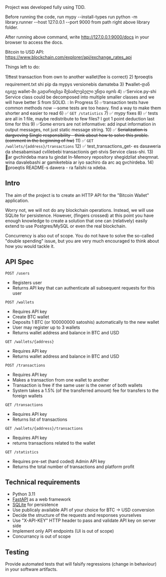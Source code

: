 Project was developed fully using TDD.

Before running the code, run mypy --install-types
run python -m library.runner --host 127.0.0.1 --port 9000 from path right above library folder.

After running above command, write http://127.0.0.1:9000/docs in your browser to access the docs.

Bitcoin to USD API: https://www.blockchain.com/explorer/api/exchange_rates_api

Things left to do:

1)❗test transaction from own to another wallet(fee is correct)
2) ❗proeqtis requirement.txt shi pip da mypys versionebis damateba 
3) ❓wallet-დან იგივე wallet-ში გადარიცხვა შესაძლებელი უნდა იყოს
4) ✅Service.py-shi Service class could be decomposed into multiple smaller classes and we will have better S from SOLID. : In Progress
5) ✅transaction tests have common methods now --some tests are too heavy. find a way to make them shorter and easier to read
6) ✅ `GET /statistics`
7) ✅ mypy fixes
8) ✅ tests are all in 1 file, maybe redistribute to few files? I got 1 point deduction last time for this
9) ✅Some errors are not informative: add input information in output messages, not just static message string.
10) ✅ ~~Serialization is dargveving Single responsibility - think about how to solve this proble. (comment in the beginning of hw)~~
11) ✅ `GET /wallets/{address}/transactions`
12) ✅  test_transactions_get- es dasaweria da shesabamisad cvlilebebi transactionis get-stvis Service class-shi.
13) 🔶ar gvchirdeba mara tu gindat In-Memory repository shegidzliat sheqmnat. wina davalebashi ar gamiketebia ar iyo sachiro da arc aq gvchirdeba.
14) 🔶proeqtis README-s dawera - ra failshi ra xdeba.



## Intro

The aim of the project is to create an HTTP API for the "Bitcoin Wallet" application.

Worry not, we will not do any blockchain operations. Instead, we will use SQLite for persistence. However, (fingers crossed) at this point you have enough knowledge to create a solution that one can (relatively) easily extend to use Postgres/MySQL or even the real blockchain.

Concurrency is also out of scope. You do not have to solve the so-called "double spending" issue, but you are very much encouraged to think about how you would tackle it.

## API Spec

`POST /users`
  - Registers user
  - Returns API key that can authenticate all subsequent requests for this user

`POST /wallets`
  - Requires API key
  - Create BTC wallet 
  - Deposits 1 BTC (or 100000000 satoshis) automatically to the new wallet
  - User may register up to 3 wallets
  - Returns wallet address and balance in BTC and USD

`GET /wallets/{address}`
  - Requires API key
  - Returns wallet address and balance in BTC and USD

`POST /transactions`
  - Requires API key
  - Makes a transaction from one wallet to another
  - Transaction is free if the same user is the owner of both wallets
  - System takes a 1.5% (of the transferred amount) fee for transfers to the foreign wallets

`GET /transactions`
  - Requires API key
  - Returns list of transactions

`GET /wallets/{address}/transactions`
  - Requires API key
  - returns transactions related to the wallet

`GET /statistics`
  - Requires pre-set (hard coded) Admin API key
  - Returns the total number of transactions and platform profit

## Technical requirements
  
- Python 3.11
- [FastAPI](https://fastapi.tiangolo.com/) as a web framework
- [SQLite](https://docs.python.org/3/library/sqlite3.html) for persistence
- Use publicaly available API of your choice for BTC -> USD conversion
- Decide the structure of the requests and responses yourselves
- Use "X-API-KEY" HTTP header to pass and validate API key on server side
- Implement only API endpoints (UI is out of scope)
- Concurrancy is out of scope

## Testing

Provide automated tests that will falsify regressions (change in behaviour) in your software artifacts.

